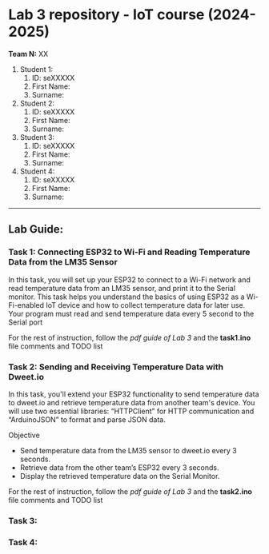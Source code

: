 # Lab 3 repository - IoT course (2024-2025)

**Team N:** XX

1. Student 1:
   1. ID: seXXXXX
   2. First Name:
   3. Surname:
2. Student 2:
   1. ID: seXXXXX
   2. First Name:
   3. Surname:
3. Student 3:
   1. ID: seXXXXX
   2. First Name:
   3. Surname:
4. Student 4:
   1. ID: seXXXXX
   2. First Name:
   3. Surname:
  
-----------------------------------------------------------------------   
## Lab Guide:

### Task 1: Connecting ESP32 to Wi-Fi and Reading Temperature Data from the LM35 Sensor
In this task, you will set up your ESP32 to connect to a Wi-Fi network and read temperature data from an LM35 sensor, and print it to the Serial monitor. This task helps you understand the basics of using ESP32 as a Wi-Fi-enabled IoT device and how to collect temperature data for later use.
Your program must read and send temperature data every 5 second to the Serial port

For the rest of instruction, follow the *pdf guide of Lab 3* and the **task1.ino** file comments and TODO list


### Task 2: Sending and Receiving Temperature Data with Dweet.io
In this task, you'll extend your ESP32 functionality to send temperature data to dweet.io and retrieve temperature data from another team's device. You will use two essential libraries: “HTTPClient” for HTTP communication and “ArduinoJSON” to format and parse JSON data.

Objective
*	Send temperature data from the LM35 sensor to dweet.io every 3 seconds.
*	Retrieve data from the other team’s ESP32 every 3 seconds.
*	Display the retrieved temperature data on the Serial Monitor.

For the rest of instruction, follow the *pdf guide of Lab 3* and the **task2.ino** file comments and TODO list

### Task 3:

### Task 4: 

